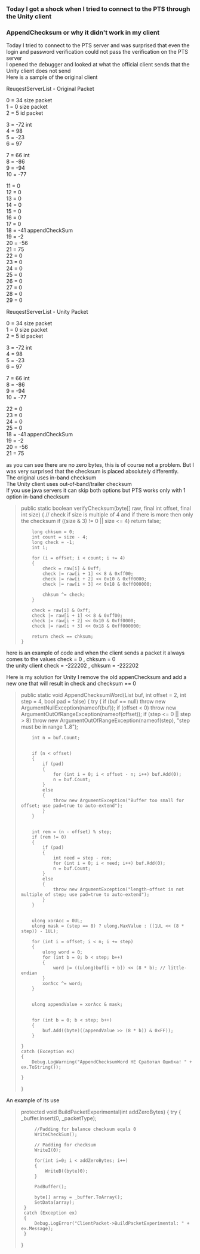 ### Today I got a shock when I tried to connect to the PTS through the Unity client   

### AppendChecksum or why it didn't work in my client   

Today I tried to connect to the PTS server and was surprised that even the login and password verification could not pass the verification on the PTS server   
I opened the debugger and looked at what the official client sends that the Unity client does not send   
Here is a sample of the original client   

ReuqestServerList - Original Packet   

0 = 34 size packet   
1 = 0 size packet   
2 = 5 id packet   
   
3 = -72 int   
4 = 98   
5 = -23   
6 = 97   
   
7 = 66 int    
8 = -86   
9 = -94   
10 = -77   
   
11 = 0   
12 = 0   
13 = 0   
14 = 0   
15 = 0   
16 = 0   
17 = 0   
18 = -41 appendCheckSum   
19 = -2   
20 = -56   
21 = 75   
22 = 0   
23 = 0   
24 = 0   
25 = 0   
26 = 0   
27 = 0   
28 = 0   
29 = 0   

ReuqestServerList - Unity Packet   

0 = 34 size packet   
1 = 0 size packet   
2 = 5 id packet   

3 = -72 int   
4 = 98   
5 = -23   
6 = 97   

7 = 66 int    
8 = -86   
9 = -94   
10 = -77   

22 = 0   
23 = 0   
24 = 0   
25 = 0   
18 = -41 appendCheckSum   
19 = -2   
20 = -56   
21 = 75   

as you can see there are no zero bytes, this is of course not a problem. But I was very surprised that the checksum is placed absolutely differently.   
The original uses in-band checksum   
The Unity client uses out‑of‑band/trailer checksum   
If you use java servers it can skip both options but PTS works only with 1 option in-band checksum   
   
<blockquote>   
public static boolean verifyChecksum(byte[] raw, final int offset, final int size)   
	{   
		// check if size is multiple of 4 and if there is more then only the checksum  
		if ((size & 3) != 0 || size <= 4)   
			return false;   
		
		long chksum = 0;
		int count = size - 4;
		long check = -1;
		int i;
		
		for (i = offset; i < count; i += 4)
		{
			check = raw[i] & 0xff;
			check |= raw[i + 1] << 8 & 0xff00;
			check |= raw[i + 2] << 0x10 & 0xff0000;
			check |= raw[i + 3] << 0x18 & 0xff000000;
			
			chksum ^= check;
		}
		
		check = raw[i] & 0xff;
		check |= raw[i + 1] << 8 & 0xff00;
		check |= raw[i + 2] << 0x10 & 0xff0000;
		check |= raw[i + 3] << 0x18 & 0xff000000;
		
		return check == chksum;
	}
</blockquote>
   
here is an example of code and when the client sends a packet it always comes to the values check = 0 , chksum = 0   
the unity client check = -222202 , chksum = -222202   


Here is my solution for Unity I remove the old appenChecksum and add a new one that will result in check and checksum == 0   

<blockquote>
public static void AppendChecksumWord(List<byte> buf, int offset = 2, int step = 4, bool pad = false)   
{
    try
    {
        if (buf == null) throw new ArgumentNullException(nameof(buf));
        if (offset < 0) throw new ArgumentOutOfRangeException(nameof(offset));
        if (step <= 0 || step > 8) throw new ArgumentOutOfRangeException(nameof(step), "step must be in range 1..8");

        int n = buf.Count;

   
        if (n < offset)
        {
            if (pad)
            {
                for (int i = 0; i < offset - n; i++) buf.Add(0);
                n = buf.Count;
            }
            else
            {
                throw new ArgumentException("Buffer too small for offset; use pad=true to auto-extend");
            }
        }

    
        int rem = (n - offset) % step;
        if (rem != 0)
        {
            if (pad)
            {
                int need = step - rem;
                for (int i = 0; i < need; i++) buf.Add(0);
                n = buf.Count;
            }
            else
            {
                throw new ArgumentException("length-offset is not multiple of step; use pad=true to auto-extend");
            }
        }


        ulong xorAcc = 0UL;
        ulong mask = (step == 8) ? ulong.MaxValue : ((1UL << (8 * step)) - 1UL);

        for (int i = offset; i < n; i += step)
        {
            ulong word = 0;
            for (int b = 0; b < step; b++)
            {
                word |= ((ulong)buf[i + b]) << (8 * b); // little-endian
            }
            xorAcc ^= word;
        }


        ulong appendValue = xorAcc & mask;


        for (int b = 0; b < step; b++)
        {
            buf.Add((byte)((appendValue >> (8 * b)) & 0xFF));
        }
     
    }
    catch (Exception ex)
    {
        Debug.LogWarning("AppendChecksumWord НЕ Сработал Ошибка! " + ex.ToString());

    }
}
</blockquote>

An example of its use   

<blockquote>
 protected void BuildPacketExperimental(int addZeroBytes)
 {
     try
     {
         _buffer.Insert(0, _packetType);

         //Padding for balance checksum equls 0
         WriteCheckSum();

         // Padding for checksum
         WriteI(0);

         for(int i=0; i < addZeroBytes; i++)
         {
             WriteB((byte)0);
         }

         PadBuffer();

         byte[] array = _buffer.ToArray();
         SetData(array);
     }
     catch (Exception ex)
     {
         Debug.LogError("ClientPacket->BuildPacketExperimental: " + ex.Message);
     }

 }
 </blockquote>